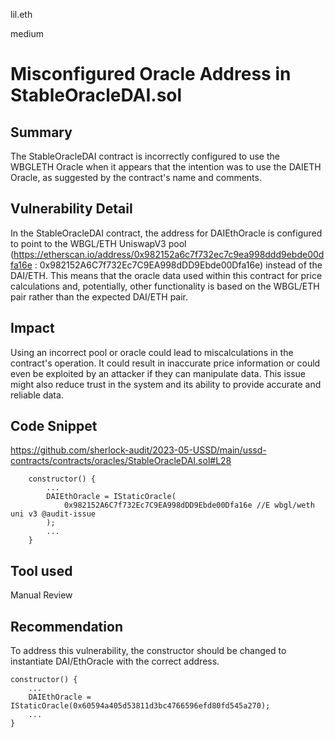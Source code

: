 lil.eth

medium

# Misconfigured Oracle Address in StableOracleDAI.sol

## Summary

The StableOracleDAI contract is incorrectly configured to use the WBGLETH Oracle when it appears that the intention was to use the DAIETH Oracle, as suggested by the contract's name and comments.

## Vulnerability Detail

In the StableOracleDAI contract, the address for DAIEthOracle is configured to point to the WBGL/ETH UniswapV3 pool (https://etherscan.io/address/0x982152a6c7f732ec7c9ea998ddd9ebde00dfa16e : 0x982152A6C7f732Ec7C9EA998dDD9Ebde00Dfa16e) instead of the DAI/ETH. This means that the oracle data used within this contract for price calculations and, potentially, other functionality is based on the WBGL/ETH pair rather than the expected DAI/ETH pair.

## Impact

Using an incorrect pool or oracle could lead to miscalculations in the contract's operation. It could result in inaccurate price information or could even be exploited by an attacker if they can manipulate data. This issue might also reduce trust in the system and its ability to provide accurate and reliable data.

## Code Snippet

https://github.com/sherlock-audit/2023-05-USSD/main/ussd-contracts/contracts/oracles/StableOracleDAI.sol#L28

```solidity
    constructor() {
        ...
        DAIEthOracle = IStaticOracle(
            0x982152A6C7f732Ec7C9EA998dDD9Ebde00Dfa16e //E wbgl/weth uni v3 @audit-issue 
        );
        ...
    }
```
## Tool used

Manual Review

## Recommendation
To address this vulnerability, the constructor should be changed to instantiate DAI/EthOracle with the correct address.
```solidity
constructor() {
    ...
    DAIEthOracle = IStaticOracle(0x60594a405d53811d3bc4766596efd80fd545a270);
    ...
}

```